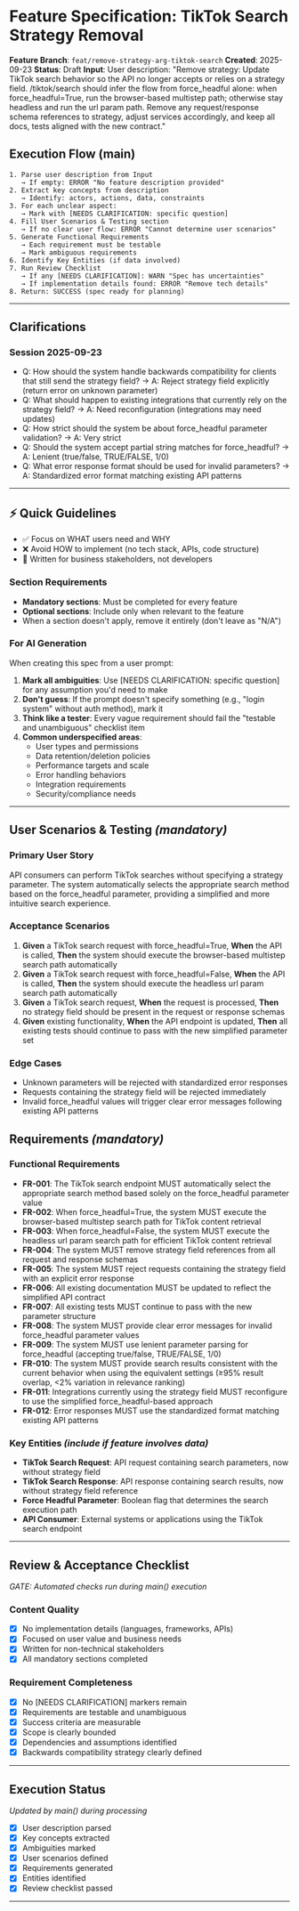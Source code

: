 # Feature Specification: TikTok Search Strategy Removal

**Feature Branch**: `feat/remove-strategy-arg-tiktok-search`
**Created**: 2025-09-23
**Status**: Draft
**Input**: User description: "Remove strategy: Update TikTok search behavior so the API no longer accepts or relies on a strategy field. /tiktok/search should infer the flow from force_headful alone: when force_headful=True, run the browser-based multistep path; otherwise stay headless and run the url param path. Remove any request/response schema references to strategy, adjust services accordingly, and keep all docs, tests aligned with the new contract."

## Execution Flow (main)
```
1. Parse user description from Input
   → If empty: ERROR "No feature description provided"
2. Extract key concepts from description
   → Identify: actors, actions, data, constraints
3. For each unclear aspect:
   → Mark with [NEEDS CLARIFICATION: specific question]
4. Fill User Scenarios & Testing section
   → If no clear user flow: ERROR "Cannot determine user scenarios"
5. Generate Functional Requirements
   → Each requirement must be testable
   → Mark ambiguous requirements
6. Identify Key Entities (if data involved)
7. Run Review Checklist
   → If any [NEEDS CLARIFICATION]: WARN "Spec has uncertainties"
   → If implementation details found: ERROR "Remove tech details"
8. Return: SUCCESS (spec ready for planning)
```

---

## Clarifications

### Session 2025-09-23
- Q: How should the system handle backwards compatibility for clients that still send the strategy field? → A: Reject strategy field explicitly (return error on unknown parameter)
- Q: What should happen to existing integrations that currently rely on the strategy field? → A: Need reconfiguration (integrations may need updates)
- Q: How strict should the system be about force_headful parameter validation? → A: Very strict
- Q: Should the system accept partial string matches for force_headful? → A: Lenient (true/false, TRUE/FALSE, 1/0)
- Q: What error response format should be used for invalid parameters? → A: Standardized error format matching existing API patterns

---

## ⚡ Quick Guidelines
- ✅ Focus on WHAT users need and WHY
- ❌ Avoid HOW to implement (no tech stack, APIs, code structure)
- 👥 Written for business stakeholders, not developers

### Section Requirements
- **Mandatory sections**: Must be completed for every feature
- **Optional sections**: Include only when relevant to the feature
- When a section doesn't apply, remove it entirely (don't leave as "N/A")

### For AI Generation
When creating this spec from a user prompt:
1. **Mark all ambiguities**: Use [NEEDS CLARIFICATION: specific question] for any assumption you'd need to make
2. **Don't guess**: If the prompt doesn't specify something (e.g., "login system" without auth method), mark it
3. **Think like a tester**: Every vague requirement should fail the "testable and unambiguous" checklist item
4. **Common underspecified areas**:
   - User types and permissions
   - Data retention/deletion policies
   - Performance targets and scale
   - Error handling behaviors
   - Integration requirements
   - Security/compliance needs

---

## User Scenarios & Testing *(mandatory)*

### Primary User Story
API consumers can perform TikTok searches without specifying a strategy parameter. The system automatically selects the appropriate search method based on the force_headful parameter, providing a simplified and more intuitive search experience.

### Acceptance Scenarios
1. **Given** a TikTok search request with force_headful=True, **When** the API is called, **Then** the system should execute the browser-based multistep search path automatically
2. **Given** a TikTok search request with force_headful=False, **When** the API is called, **Then** the system should execute the headless url param search path automatically
3. **Given** a TikTok search request, **When** the request is processed, **Then** no strategy field should be present in the request or response schemas
4. **Given** existing functionality, **When** the API endpoint is updated, **Then** all existing tests should continue to pass with the new simplified parameter set

### Edge Cases
- Unknown parameters will be rejected with standardized error responses
- Requests containing the strategy field will be rejected immediately
- Invalid force_headful values will trigger clear error messages following existing API patterns

## Requirements *(mandatory)*

### Functional Requirements
- **FR-001**: The TikTok search endpoint MUST automatically select the appropriate search method based solely on the force_headful parameter value
- **FR-002**: When force_headful=True, the system MUST execute the browser-based multistep search path for TikTok content retrieval
- **FR-003**: When force_headful=False, the system MUST execute the headless url param search path for efficient TikTok content retrieval
- **FR-004**: The system MUST remove strategy field references from all request and response schemas
- **FR-005**: The system MUST reject requests containing the strategy field with an explicit error response
- **FR-006**: All existing documentation MUST be updated to reflect the simplified API contract
- **FR-007**: All existing tests MUST continue to pass with the new parameter structure
- **FR-008**: The system MUST provide clear error messages for invalid force_headful parameter values
- **FR-009**: The system MUST use lenient parameter parsing for force_headful (accepting true/false, TRUE/FALSE, 1/0)
- **FR-010**: The system MUST provide search results consistent with the current behavior when using the equivalent settings (≥95% result overlap, <2% variation in relevance ranking)
- **FR-011**: Integrations currently using the strategy field MUST reconfigure to use the simplified force_headful-based approach
- **FR-012**: Error responses MUST use the standardized format matching existing API patterns


### Key Entities *(include if feature involves data)*
- **TikTok Search Request**: API request containing search parameters, now without strategy field
- **TikTok Search Response**: API response containing search results, now without strategy field reference
- **Force Headful Parameter**: Boolean flag that determines the search execution path
- **API Consumer**: External systems or applications using the TikTok search endpoint

---

## Review & Acceptance Checklist
*GATE: Automated checks run during main() execution*

### Content Quality
- [x] No implementation details (languages, frameworks, APIs)
- [x] Focused on user value and business needs
- [x] Written for non-technical stakeholders
- [x] All mandatory sections completed

### Requirement Completeness
- [x] No [NEEDS CLARIFICATION] markers remain
- [x] Requirements are testable and unambiguous
- [x] Success criteria are measurable
- [x] Scope is clearly bounded
- [x] Dependencies and assumptions identified
- [x] Backwards compatibility strategy clearly defined

---

## Execution Status
*Updated by main() during processing*

- [x] User description parsed
- [x] Key concepts extracted
- [x] Ambiguities marked
- [x] User scenarios defined
- [x] Requirements generated
- [x] Entities identified
- [x] Review checklist passed

---
